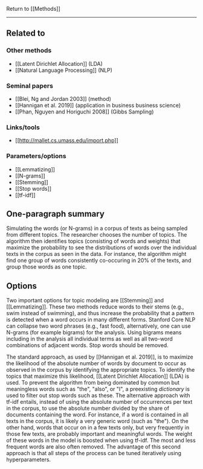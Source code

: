 Return to [[Methods]]

---

## Related to

### Other methods
* [[Latent Dirichlet Allocation]] (LDA)
* [[Natural Language Processing]] (NLP)

### Seminal papers
* [[Blei, Ng and Jordan 2003]] (method)
* [[Hannigan et al. 2019]] (application in business business science)
* [[Phan, Nguyen and Horiguchi 2008]] (Gibbs Sampling)

### Links/tools
* [[http://mallet.cs.umass.edu/import.php]]

### Parameters/options
* [[Lemmatizing]]
* [[N-grams]]
* [[Stemming]]
* [[Stop words]]
* [[tf-idf]]

## One-paragraph summary
Simulating the words (or N-grams) in a corpus of texts as being sampled from different topics. The researcher chooses the number of topics. The algorithm then identifies topics (consisting of words and weights) that maximize the probability to see the distributions of words over the individual texts in the corpus as seen in the data. For instance, the algorithm might find one group of words consistently co-occuring in 20% of the texts, and group those words as one topic.

## Options
Two important options for topic modeling are [[Stemming]] and [[Lemmatizing]]. These two methods reduce words to their stems (e.g., swim instead of swimming), and thus increase the probability that a pattern is detected when a word occurs in many different forms. Stanford Core NLP can collapse two word phrases (e.g., fast food), alternatively, one can use N-grams (for example bigrams) for the analysis. Using bigrams means including in the analysis all individual terms as well as all two-word combinations of adjacent words. Stop words should be removed.

 The standard approach, as used by [[Hannigan et al. 2019]], is to maximize the likelihood of the absolute number of words by document to occur as observed in the corpus by identifying the appropriate topics. To identify the topics that maximize this likelihood, [[Latent Dirichlet Allocation]] (LDA) is used. To prevent the algorithm from being dominated by common but meaningless words such as "the", "also", or "I", a preexisting *dictionary* is used to filter out stop words such as these. The alternative approach with tf-idf entails, instead of using the absolute number of occurrences per text in the corpus, to use the absolute number divided by the share of documents containing the word. For instance, if a word is contained in all texts in the corpus, it is likely a very generic word (such as "the"). On the other hand, words that occur on in a few texts only, but very frequently in those few texts, are probably important and meaningful words. The weight of these words in the model is boosted when using tf-idf. The most and less frequent words are also often removed. The advantage of this second approach is that all steps of the process can be tuned iteratively using hyperparameters.
